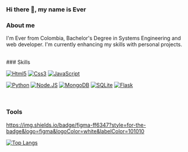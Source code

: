 ### Hi there 👋, my name is Ever

### About me
I'm Ever from Colombia, Bachelor's Degree in Systems Engineering and web developer. I'm currently enhancing my skills with personal projects.

</br>
### Skills

[![Html5](https://img.shields.io/badge/HTML5-f06529?style=for-the-badge&logo=html5&logoColor=white&labelColor=101010)]()
[![Css3](https://img.shields.io/badge/CSS-2965f1?style=for-the-badge&logo=css3&logoColor=white&labelColor=101010)]()
[![JavaScript](https://img.shields.io/badge/JavaScript-F7DF1E?style=for-the-badge&logo=javascript&logoColor=white&labelColor=101010)]()
<!-- [![React](https://img.shields.io/badge/react-61dbfb?style=for-the-badge&logo=react&logoColor=white&labelColor=101010)]() -->
[![Python](https://img.shields.io/badge/python-ffd43b?style=for-the-badge&logo=python&logoColor=white&labelColor=101010)]()
[![Node.JS](https://img.shields.io/badge/Node.JS-339933?style=for-the-badge&logo=node.js&logoColor=white&labelColor=101010)]()
[![MongoDB](https://img.shields.io/badge/MongoDB-47A248?style=for-the-badge&logo=mongodb&logoColor=white&labelColor=101010)]()
[![SQLite](https://img.shields.io/badge/SQLite-6fb6f6?style=for-the-badge&logo=SQLite&logoColor=white&labelColor=101010)]()
[![Flask](https://img.shields.io/badge/flask-ffffff?style=for-the-badge&logo=flask&logoColor=white&labelColor=101010)]()

</br>

### Tools
https://img.shields.io/badge/figma-ff6347?style=for-the-badge&logo=figma&logoColor=white&labelColor=101010

<!-- https://github.com/Ileriayo/markdown-badges -->


[![Top Langs](https://github-readme-stats.vercel.app/api/top-langs/?username=G-nava&layout=compact)](https://github.com/G-nava/github-readme-stats)
